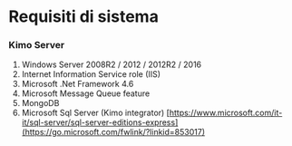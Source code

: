 # Requisiti di sistema

### Kimo Server

1. Windows Server 2008R2 / 2012 / 2012R2 / 2016
2. Internet Information Service role \(IIS\)
3. Microsoft .Net Framework 4.6
4. Microsoft Message Queue feature
5. MongoDB
6. Microsoft Sql Server \(Kimo integrator\) [https://www.microsoft.com/it-it/sql-server/sql-server-editions-express](https://go.microsoft.com/fwlink/?linkid=853017)

